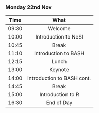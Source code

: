 ### Monday 22nd Nov

Time | What
---|:---:
09:30 | Welcome 
10:00 | Introduction to NeSI
10:45 | Break|
11:10 | Introduction to BASH
12:15 | Lunch
13:00 | Keynote
14:00 | Introduction to BASH cont.
14:45 | Break
15:00 | Introduction to R
16:30 | End of Day 
